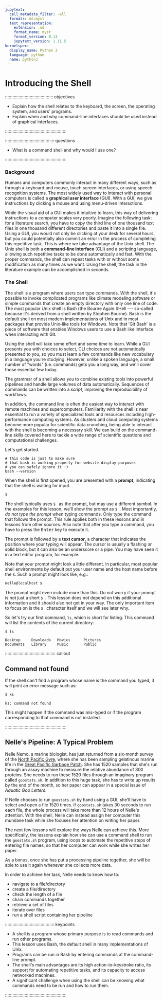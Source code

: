 ```yaml
---
jupytext:
  cell_metadata_filter: -all
  formats: md:myst
  text_representation:
    extension: .md
    format_name: myst
    format_version: 0.13
    jupytext_version: 1.11.5
kernelspec:
  display_name: Python 3
  language: python
  name: python3
---
```


# Introducing the Shell

::::::::::::::::::::::::::::::::::::::: objectives

- Explain how the shell relates to the keyboard, the screen, the operating system, and users' programs.
- Explain when and why command-line interfaces should be used instead of graphical interfaces.

::::::::::::::::::::::::::::::::::::::::::::::::::

:::::::::::::::::::::::::::::::::::::::: questions

- What is a command shell and why would I use one?

::::::::::::::::::::::::::::::::::::::::::::::::::

### Background

Humans and computers commonly interact in many different ways, such as through a keyboard and mouse,
touch screen interfaces, or using speech recognition systems.
The most widely used way to interact with personal computers is called a
**graphical user interface** (GUI).
With a GUI, we give instructions by clicking a mouse and using menu-driven interactions.

While the visual aid of a GUI makes it intuitive to learn,
this way of delivering instructions to a computer scales very poorly.
Imagine the following task:
for a literature search, you have to copy the third line of one thousand text files in one thousand
different directories and paste it into a single file.
Using a GUI, you would not only be clicking at your desk for several hours,
but you could potentially also commit an error in the process of completing this repetitive task.
This is where we take advantage of the Unix shell.
The Unix shell is both a **command-line interface** (CLI) and a scripting language,
allowing such repetitive tasks to be done automatically and fast.
With the proper commands, the shell can repeat tasks with or without some modification
as many times as we want.
Using the shell, the task in the literature example can be accomplished in seconds.

### The Shell

The shell is a program where users can type commands.
With the shell, it's possible to invoke complicated programs like climate modeling software
or simple commands that create an empty directory with only one line of code.
The most popular Unix shell is Bash (the Bourne Again SHell ---
so-called because it's derived from a shell written by Stephen Bourne).
Bash is the default shell on most modern implementations of Unix and in most packages that provide
Unix-like tools for Windows.
Note that 'Git Bash' is a piece of software that enables Windows users to use a Bash like interface
when interacting with Git.

Using the shell will take some effort and some time to learn.
While a GUI presents you with choices to select, CLI choices are not automatically presented to you,
so you must learn a few commands like new vocabulary in a language you're studying.
However, unlike a spoken language, a small number of "words" (i.e. commands) gets you a long way,
and we'll cover those essential few today.

The grammar of a shell allows you to combine existing tools into powerful
pipelines and handle large volumes of data automatically. Sequences of
commands can be written into a *script*, improving the reproducibility of
workflows.

In addition, the command line is often the easiest way to interact with remote machines
and supercomputers.
Familiarity with the shell is near essential to run a variety of specialized tools and resources
including high-performance computing systems.
As clusters and cloud computing systems become more popular for scientific data crunching,
being able to interact with the shell is becoming a necessary skill.
We can build on the command-line skills covered here
to tackle a wide range of scientific questions and computational challenges.

Let's get started.

```{code-cell}
# this code is just to make sure
# that bash is working properly for website display purposes
# you can safely ignore it :)
bash --version
```

When the shell is first opened, you are presented with a **prompt**,
indicating that the shell is waiting for input.

```bash
$
```

The shell typically uses `$ ` as the prompt, but may use a different symbol.
In the examples for this lesson, we'll show the prompt as `$ `.
Most importantly, *do not type the prompt* when typing commands.
Only type the command that follows the prompt.
This rule applies both in these lessons and in lessons from other sources.
Also note that after you type a command, you have to press the <kbd>Enter</kbd> key to execute it.

The prompt is followed by a **text cursor**, a character that indicates the position where your
typing will appear.
The cursor is usually a flashing or solid block, but it can also be an underscore or a pipe.
You may have seen it in a text editor program, for example.

Note that your prompt might look a little different. In particular, most popular shell
environments by default put your user name and the host name before the `$`. Such
a prompt might look like, e.g.:

```bash
nelle@localhost $
```

The prompt might even include more than this. Do not worry if your prompt is not
just a short `$ `. This lesson does not depend on this additional information and it
should also not get in your way. The only important item to focus on is the `$ `
character itself and we will see later why.

So let's try our first command, `ls`, which is short for listing.
This command will list the contents of the current directory:

```bash
$ ls
```

```output
Desktop     Downloads   Movies      Pictures
Documents   Library     Music       Public
```

:::::::::::::::::::::::::::::::::::::::::  callout

## Command not found

If the shell can't find a program whose name is the command you typed, it
will print an error message such as:

```bash
$ ks
```

```output
ks: command not found
```

This might happen if the command was mis-typed or if the program corresponding to that command
is not installed.


::::::::::::::::::::::::::::::::::::::::::::::::::

## Nelle's Pipeline: A Typical Problem

Nelle Nemo, a marine biologist,
has just returned from a six-month survey of the
[North Pacific Gyre](https://en.wikipedia.org/wiki/North_Pacific_Gyre),
where she has been sampling gelatinous marine life in the
[Great Pacific Garbage Patch](https://en.wikipedia.org/wiki/Great_Pacific_Garbage_Patch).
She has 1520 samples that she's run through an assay machine to measure the relative abundance
of 300 proteins.
She needs to run these 1520 files through an imaginary program called `goostats.sh`.
In addition to this huge task, she has to write up results by the end of the month, so her paper
can appear in a special issue of *Aquatic Goo Letters*.

If Nelle chooses to run `goostats.sh` by hand using a GUI,
she'll have to select and open a file 1520 times.
If `goostats.sh` takes 30 seconds to run each file, the whole process will take more than 12 hours
of Nelle's attention.
With the shell, Nelle can instead assign her computer this mundane task while she focuses
her attention on writing her paper.

The next few lessons will explore the ways Nelle can achieve this.
More specifically,
the lessons explain how she can use a command shell to run the `goostats.sh` program,
using loops to automate the repetitive steps of entering file names,
so that her computer can work while she writes her paper.

As a bonus,
once she has put a processing pipeline together,
she will be able to use it again whenever she collects more data.

In order to achieve her task, Nelle needs to know how to:

- navigate to a file/directory
- create a file/directory
- check the length of a file
- chain commands together
- retrieve a set of files
- iterate over files
- run a shell script containing her pipeline



:::::::::::::::::::::::::::::::::::::::: keypoints

- A shell is a program whose primary purpose is to read commands and run other programs.
- This lesson uses Bash, the default shell in many implementations of Unix.
- Programs can be run in Bash by entering commands at the command-line prompt.
- The shell's main advantages are its high action-to-keystroke ratio, its support for automating repetitive tasks, and its capacity to access networked machines.
- A significant challenge when using the shell can be knowing what commands need to be run and how to run them.

::::::::::::::::::::::::::::::::::::::::::::::::::
